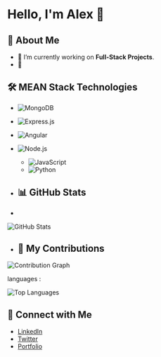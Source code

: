 # Hello, I'm Alex 👋

## 💬 About Me
- 🔭 I’m currently working on **Full-Stack Projects**.
- 🌱 
## 🛠️ MEAN Stack Technologies

- ![MongoDB](https://img.shields.io/badge/-MongoDB-47A248?style=flat&logo=mongodb&logoColor=white)
- ![Express.js](https://img.shields.io/badge/-Express.js-000000?style=flat&logo=express&logoColor=white)
- ![Angular](https://img.shields.io/badge/-Angular-DD0031?style=flat&logo=angular&logoColor=white) 
- ![Node.js](https://img.shields.io/badge/-Node.js-339933?style=flat&logo=node.js&logoColor=white)

  - ![JavaScript](https://img.shields.io/badge/-JavaScript-F7DF1E?style=flat&logo=javascript&logoColor=white)
  - ![Python](https://img.shields.io/badge/-Python-3776AB?style=flat&logo=python&logoColor=white)
 

  
- ## 📊 GitHub Stats
- 
![GitHub Stats](https://github-readme-stats.vercel.app/api?username=alexjjose&show_icons=true)

- ## 🌱 My Contributions

![Contribution Graph](https://github-readme-streak-stats.herokuapp.com/?user=alexjjose)

languages :

![Top Languages](https://github-readme-stats.vercel.app/api/top-langs/?username=alexjjose&layout=compact)

## 🔗 Connect with Me

- [LinkedIn](https://www.linkedin.com/in/)
- [Twitter](https://twitter.com/)
- [Portfolio]()
